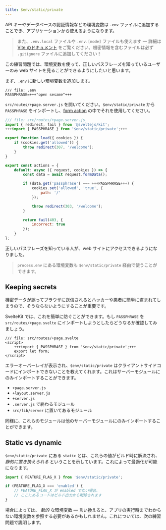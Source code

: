 ```yaml
---
title: $env/static/private
---
```


API キーやデータベースの認証情報などの環境変数は `.env` ファイルに追加することでき、アプリケーションから使えるようになります。

> また、`.env.local` ファイルや `.env.[mode]` ファイルも使えます — 詳細は [Vite のドキュメント](https://vitejs.dev/guide/env-and-mode.html#env-files) をご覧ください。機密情報を含むファイルは必ず `.gitignore` ファイルに追加してください！

この練習問題では、環境変数を使って、正しいパスフレーズを知っているユーザーのみ web サイトを見ることができるようにしたいと思います。

まず、`.env` に新しい環境変数を追加します。

```env
/// file: .env
PASSPHRASE=+++"open sesame"+++
```

`src/routes/+page.server.js` を開いてください。`$env/static/private` から `PASSPHRASE` をインポートし、[form action](/tutorial/the-form-element) の中でそれを使用してください。

```js
/// file: src/routes/+page.server.js
import { redirect, fail } from '@sveltejs/kit';
+++import { PASSPHRASE } from '$env/static/private';+++

export function load({ cookies }) {
	if (cookies.get('allowed')) {
		throw redirect(307, '/welcome');
	}
}

export const actions = {
	default: async ({ request, cookies }) => {
		const data = await request.formData();

		if (data.get('passphrase') === +++PASSPHRASE+++) {
			cookies.set('allowed', 'true', {
				path: '/'
			});

			throw redirect(303, '/welcome');
		}

		return fail(403, {
			incorrect: true
		});
	}
};
```

正しいパスフレーズを知っている人が、web サイトにアクセスできるようになりました。

> `process.env` にある環境変数も `$env/static/private` 経由で使うことができます。

## Keeping secrets

機密データが誤ってブラウザに送信されるとハッカーや悪者に簡単に盗まれてしまうので、そうならないようにすることが重要です。

SvelteKit では、これを簡単に防ぐことができます。もし `PASSPHRASE` を `src/routes/+page.svelte` にインポートしようとしたらどうなるか確認してみましょう。

```svelte
/// file: src/routes/+page.svelte
<script>
	+++import { PASSPHRASE } from '$env/static/private';+++
	export let form;
</script>
```

エラーオーバーレイが表示され、`$env/static/private` はクライアントサイドコードにインポートできないことを教えてくれます。これはサーバーモジュールにのみインポートすることができます。

- `+page.server.js`
- `+layout.server.js`
- `+server.js`
- `.server.js` で終わるモジュール
- `src/lib/server` に置いてあるモジュール

同様に、これらのモジュールは他のサーバーモジュールにのみインポートすることができます。

## Static vs dynamic

`$env/static/private` にある `static` とは、これらの値がビルド時に解決され、 _静的に置き換えられる_ ということを示しています。これによって最適化が可能になります。

```js
import { FEATURE_FLAG_X } from '$env/static/private';

if (FEATURE_FLAG_X === 'enabled') {
	// FEATURE_FLAG_X が enabled でない場合、
	// ここにあるコードはビルド出力から削除されます
}
```

場合によっては、 _動的_ な環境変数 — 言い換えると、アプリの実行時までわからない環境変数を参照する必要があるかもしれません。これについては、次の練習問題で説明します。
